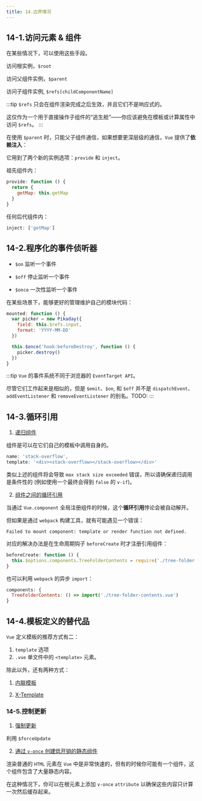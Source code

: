 ```yaml
---
title: 14.边界情况
---
```


## 14-1.访问元素 & 组件

在某些情况下，可以使用这些手段。

访问根实例，`$root`

访问父组件实例，`$parent`

访问子组件实例, `$refs[childComponentName]`

:::tip
`$refs` 只会在组件渲染完成之后生效，并且它们不是响应式的。

这仅作为一个用于直接操作子组件的“逃生舱”——你应该避免在模板或计算属性中访问 `$refs`。
:::

在使用 `$parent` 时，只能父子组件通信，如果想要更深层级的通信，`Vue` 提供了**依赖注入**：

它用到了两个新的实例选项：`provide` 和 `inject`。

祖先组件内：

```js
provide: function () {
  return {
    getMap: this.getMap
  }
}
```

任何后代组件内：

```js
inject: ['getMap']
```

## 14-2.程序化的事件侦听器

- `$on` 监听一个事件

- `$off` 停止监听一个事件

- `$once` 一次性监听一个事件

在某些场景下，能够更好的管理维护自己的模块代码：

```js
mounted: function () {
  var picker = new Pikaday({
    field: this.$refs.input,
    format: 'YYYY-MM-DD'
  })

  this.$once('hook:beforeDestroy', function () {
    picker.destroy()
  })
}
```

:::tip
`Vue` 的事件系统不同于浏览器的 `EventTarget API`。

尽管它们工作起来是相似的，但是 `$emit`、`$on`, 和 `$off` 并不是 `dispatchEvent`、`addEventListener` 和 `removeEventListener` 的别名。TODO:
:::

## 14-3.循环引用

1. [递归组件](https://cn.vuejs.org/v2/guide/components-edge-cases.html#%E9%80%92%E5%BD%92%E7%BB%84%E4%BB%B6)

组件是可以在它们自己的模板中调用自身的。

```js
name: 'stack-overflow',
template: '<div><stack-overflow></stack-overflow></div>'
```

类似上述的组件将会导致 `max stack size exceeded` 错误，所以请确保递归调用是条件性的 (例如使用一个最终会得到 `false` 的 `v-if`)。

2. [组件之间的循环引用](https://cn.vuejs.org/v2/guide/components-edge-cases.html#%E7%BB%84%E4%BB%B6%E4%B9%8B%E9%97%B4%E7%9A%84%E5%BE%AA%E7%8E%AF%E5%BC%95%E7%94%A8)

当通过 `Vue.component` 全局注册组件的时候，这个**循环引用**悖论会被自动解开。

但如果是通过 `webpack` 构建工具，就有可能遇见一个错误：

```
Failed to mount component: template or render function not defined.
```

对应的解决办法是在生命周期钩子 `beforeCreate` 时才注册引用组件：

```js
beforeCreate: function () {
  this.$options.components.TreeFolderContents = require('./tree-folder-contents.vue').default
}
```

也可以利用 `webpack` 的异步 `import`：

```js
components: {
  TreeFolderContents: () => import('./tree-folder-contents.vue')
}
```

## 14-4.模板定义的替代品

`Vue` 定义模板的推荐方式有二：

1. `template` 选项
2. `.vue` 单文件中的 `<template>` 元素。 

除此以外，还有两种方式：

1. [内联模板](https://cn.vuejs.org/v2/guide/components-edge-cases.html#%E5%86%85%E8%81%94%E6%A8%A1%E6%9D%BF)

2. [X-Template](https://cn.vuejs.org/v2/guide/components-edge-cases.html#X-Template)

### 14-5.控制更新

1. [强制更新](https://cn.vuejs.org/v2/guide/components-edge-cases.html#%E5%BC%BA%E5%88%B6%E6%9B%B4%E6%96%B0)

利用 `$forceUpdate`

2. [通过 `v-once` 创建低开销的静态组件](https://cn.vuejs.org/v2/guide/components-edge-cases.html#%E9%80%9A%E8%BF%87-v-once-%E5%88%9B%E5%BB%BA%E4%BD%8E%E5%BC%80%E9%94%80%E7%9A%84%E9%9D%99%E6%80%81%E7%BB%84%E4%BB%B6)

渲染普通的 `HTML` 元素在 `Vue` 中是非常快速的，但有的时候你可能有一个组件，这个组件包含了大量静态内容。

在这种情况下，你可以在根元素上添加 `v-once` `attribute` 以确保这些内容只计算一次然后缓存起来。
